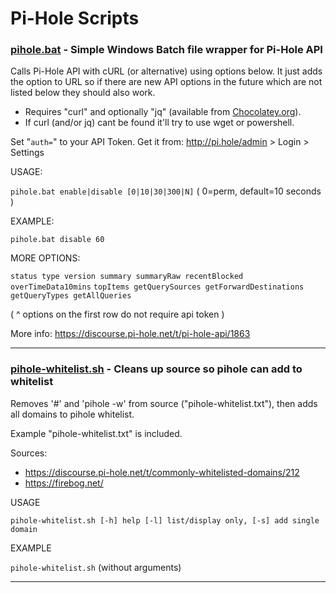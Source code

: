# Pi-Hole Scripts

### [pihole.bat](pihole.bat) - Simple Windows Batch file wrapper for Pi-Hole API

Calls Pi-Hole API with cURL (or alternative) using options below.
It just adds the option to URL so if there are new API options in the
future which are not listed below they should also work.

- Requires "curl" and optionally "jq" (available from [Chocolatey.org](http://chocolatey.org)).
- If curl (and/or jq) cant be found it'll try to use wget or powershell.

Set "`auth=`" to your API Token. Get it from: http://pi.hole/admin > Login > Settings

USAGE: 

  `pihole.bat enable|disable [0|10|30|300|N]` ( 0=perm, default=10 seconds )

EXAMPLE: 

  `pihole.bat disable 60`

MORE OPTIONS: 

  `status type version summary summaryRaw recentBlocked overTimeData10mins`
  `topItems getQuerySources getForwardDestinations getQueryTypes getAllQueries` 
  
  ( ^ options on the first row do not require api token )

More info:
https://discourse.pi-hole.net/t/pi-hole-api/1863

---

### [pihole-whitelist.sh](pihole-whitelist) -  Cleans up source so pihole can add to whitelist

Removes '#' and 'pihole -w' from source ("pihole-whitelist.txt"), then adds all domains to pihole whitelist.

Example "pihole-whitelist.txt" is included.

Sources:
- https://discourse.pi-hole.net/t/commonly-whitelisted-domains/212
- https://firebog.net/

USAGE

  `pihole-whitelist.sh [-h] help [-l] list/display only, [-s] add single domain`

EXAMPLE

  `pihole-whitelist.sh` (without arguments)

---

